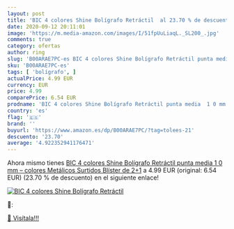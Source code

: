 ```yaml
---
layout: post
title: 'BIC 4 colores Shine Bolígrafo Retráctil  al 23.70 % de descuento'
date: 2020-09-12 20:11:01
image: 'https://m.media-amazon.com/images/I/51fpUuLiaqL._SL200_.jpg'
comments: true
category: ofertas
author: ring
slug: 'B00ARAE7PC-es BIC 4 colores Shine Bolígrafo Retráctil punta media 1 0 mm...'
sku: 'B00ARAE7PC-es'
tags: [ 'bolígrafo', ]
actualPrice: 4.99 EUR
currency: EUR
price: 4.99
comparePrice: 6.54 EUR
prodname: 'BIC 4 colores Shine Bolígrafo Retráctil punta media  1 0 mm  – colores Metálicos Surtidos  Blíster de 2+1'
country: 'es'
flag: '🇪🇸'
brand: ''
buyurl: 'https://www.amazon.es/dp/B00ARAE7PC/?tag=tolees-21'
descuento: '23.70'
average: '4.922352941176471'
---
```


Ahora mismo tienes [BIC 4 colores Shine Bolígrafo Retráctil punta media  1 0 mm  – colores Metálicos Surtidos  Blíster de 2+1](https://www.amazon.es/dp/B00ARAE7PC/?tag=tolees-21) a 4.99 EUR (original: 6.54 EUR) (23.70 %  de descuento) en el siguiente enlace!

[![BIC 4 colores Shine Bolígrafo Retráctil ](https://m.media-amazon.com/images/I/51fpUuLiaqL._SL200_.jpg)](https://www.amazon.es/dp/B00ARAE7PC/?tag=tolees-21)

🔎:


[🛒 Visítala!!!](https://www.amazon.es/dp/B00ARAE7PC/?tag=tolees-21)
